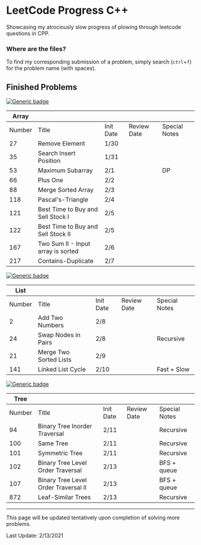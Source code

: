 # LeetCode Progress C++
Showcasing my atrociously slow progress of plowing through leetcode questions in CPP.

### Where are the files?
To find my corresponding submission of a problem, simply search (`ctrl`+`f`) for the problem name (with spaces).

## Finished Problems
[![Generic badge](https://img.shields.io/badge/LeetCode-Array-<Green>.svg)](https://leetcode.com/tag/array/)

| Array  |                                    |           |             |               |
|--------|------------------------------------|-----------|-------------|---------------|
| Number | Title                              | Init Date | Review Date | Special Notes |
| 27     | Remove Element                     |    1/30   |             |               |
| 35     | Search Insert Position             |    1/31   |             |               |
| 53     | Maximum Subarray                   |    2/1    |             | DP            |
| 66     | Plus One                           |    2/2    |             |               |
| 88     | Merge Sorted Array                 |    2/3    |             |               |
| 118    | Pascal's-Triangle                  |    2/4    |             |               |
| 121    | Best Time to Buy and Sell Stock I  |    2/5    |             |               |
| 122    | Best Time to Buy and Sell Stock II |    2/5    |             |               |
| 167    | Two Sum II - Input array is sorted |    2/6    |             |               |
| 217    | Contains-Duplicate                 |    2/7    |             |               |

[![Generic badge](https://img.shields.io/badge/LeetCode-List-<Blue>.svg)](https://leetcode.com/tag/linked-list/)

| List   |                                    |           |             |               |
|--------|------------------------------------|-----------|-------------|---------------|
| Number | Title                              | Init Date | Review Date | Special Notes |
| 2      | Add Two Numbers                    |    2/8    |             |               |
| 24     | Swap Nodes in Pairs                |    2/8    |             | Recursive     |
| 21     | Merge Two Sorted Lists             |    2/9    |             |               |
| 141    | Linked List Cycle                  |    2/10   |             | Fast + Slow   |

[![Generic badge](https://img.shields.io/badge/LeetCode-Tree-<Blue>.svg)](https://leetcode.com/tag/tree/)

| Tree   |                                      |           |             |               |
|--------|--------------------------------------|-----------|-------------|---------------|
| Number | Title                                | Init Date | Review Date | Special Notes |
| 94     | Binary Tree Inorder Traversal        |    2/11   |             | Recursive     |
| 100    | Same Tree                            |    2/11   |             | Recursive     |
| 101    | Symmetric Tree                       |    2/11   |             | Recursive     |
| 102    | Binary Tree Level Order Traversal    |    2/13   |             | BFS + queue   |
| 107    | Binary Tree Level Order Traversal II |    2/13   |             | BFS + queue   |
| 872    | Leaf-Similar Trees                   |    2/13   |             | Recursive     |

---

This page will be updated tentatively upon completion of solving more problems.

Last Update: 2/13/2021

